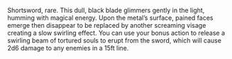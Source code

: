 Shortsword, rare. This dull, black blade glimmers gently in the light,
humming with magical energy. Upon the metal’s surface, pained faces
emerge then disappear to be replaced by another screaming visage
creating a slow swirling effect. You can use your bonus action
to release a swirling beam of tortured souls to erupt from the
sword, which will cause 2d6 damage to any enemies in a 15ft
line.